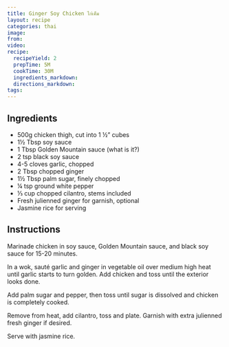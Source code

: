 ```yaml
---
title: Ginger Soy Chicken ไก่เค็ม
layout: recipe
categories: thai
image:
from:
video:
recipe:
  recipeYield: 2
  prepTime: 5M
  cookTime: 30M
  ingredients_markdown:
  directions_markdown:
tags:
---
```


## Ingredients

- 500g chicken thigh, cut into 1 ½” cubes
- 1½ Tbsp soy sauce
- 1 Tbsp Golden Mountain sauce (what is it?)
- 2 tsp black soy sauce
- 4-5 cloves garlic, chopped
- 2 Tbsp chopped ginger
- 1½ Tbsp palm sugar, finely chopped
- ¼ tsp ground white pepper
- ⅓ cup chopped cilantro, stems included
- Fresh julienned ginger for garnish, optional
- Jasmine rice for serving

## Instructions

Marinade chicken in soy sauce, Golden Mountain sauce, and black soy sauce for 15-20 minutes.

In a wok, sauté garlic and ginger in vegetable oil over medium high heat until garlic starts to turn golden. Add chicken and toss until the exterior looks done.

Add palm sugar and pepper, then toss until sugar is dissolved and chicken is completely cooked.

Remove from heat, add cilantro, toss and plate. Garnish with extra julienned fresh ginger if desired.

Serve with jasmine rice.
